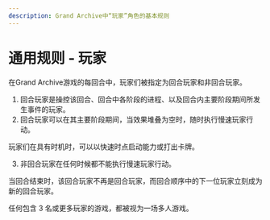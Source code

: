 ```yaml
---
description: Grand Archive中“玩家”角色的基本规则
---
```


# 通用规则 - 玩家

在Grand Archive游戏的每回合中，玩家们被指定为回合玩家和非回合玩家。



1. 回合玩家是操控该回合、回合中各阶段的进程、以及回合内主要阶段期间所发生事件的玩家。
2. 回合玩家可以在其主要阶段期间，当效果堆叠为空时，随时执行慢速玩家行动。

玩家们在具有时机时，可以以快速时点启动能力或打出卡牌。

3. 非回合玩家在任何时候都不能执行慢速玩家行动。

当回合结束时，该回合玩家不再是回合玩家，而回合顺序中的下一位玩家立刻成为新的回合玩家。

任何包含 3 名或更多玩家的游戏，都被视为一场多人游戏。
